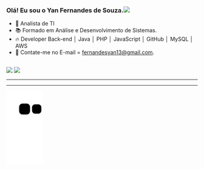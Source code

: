 ### Olá! Eu sou o Yan Fernandes de Souza.<a href="https://www.gautamkrishnar.com/"><img src="https://media.giphy.com/media/hvRJCLFzcasrR4ia7z/giphy.gif" width="25px"></a>


-  💼   Analista de TI
-  📚   Formado em Análise e Desenvolvimento de Sistemas.
-  🔥   Developer Back-end │ Java │ PHP │ JavaScript │ GitHub │ MySQL │ AWS
-  📩   Contate-me no E-mail = fernandesyan13@gmail.com.


  
  ##
 
<div> 
  <a href = "fernandesyan13@gmail.com"><img src="https://img.shields.io/badge/-Gmail-%23333?style=for-the-badge&logo=gmail&logoColor=white" target="_blank"></a>
  <a href="https://www.linkedin.com/in/yan-fernandes-de-souza-9172291b9/" target="_blank"><img src="https://img.shields.io/badge/-LinkedIn-%230077B5?style=for-the-badge&logo=linkedin&logoColor=white" target="_blank"></a> 
 
---------------------------------------------------------------------------------------------------------------------------------------------------------------------    
---------------------------------------------------------------------------------------------------------------------------------------------------------------------
  
 ![Snake animation](https://github.com/yanfernandess/yanfernandess/blob/output/github-contribution-grid-snake.svg)
 
</div>
